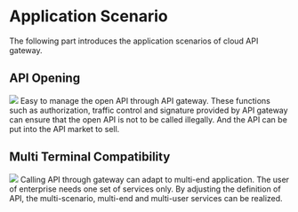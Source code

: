 # Application Scenario

The following part introduces the application scenarios of cloud API gateway.


## API Opening
![](https://github.com/jdcloudcom/en/blob/edit/image/Internet-Middleware/API-Gateway/%E5%9C%BA%E6%99%AF-API%E7%94%9F%E6%80%81.png)
Easy to manage the open API through API gateway. These functions such as authorization, traffic control and signature provided by API gateway can ensure that the open API is not to be called illegally. And the API can be put into the API market to sell.


## Multi Terminal Compatibility
![](https://github.com/jdcloudcom/en/blob/edit/image/Internet-Middleware/API-Gateway/API%E7%BD%91%E5%85%B3%E7%BB%93%E6%9E%84.png)
Calling API through gateway can adapt to multi-end application. The user of enterprise needs one set of services only. By adjusting the definition of API, the multi-scenario, multi-end and multi-user services can be realized.
